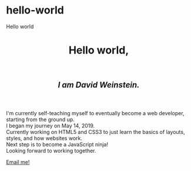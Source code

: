 # hello-world
<html>
  <head>
    <tile>Hello world</title>
  </head>
  <body>
    <header>
      <h1>Hello world,</h1><br><h2><em> I am David Weinstein.</em></h2>
    </header>
    <section class="description">
      <p>I'm currently self-teaching myself to eventually become a web developer, starting from the ground up.
      <br>I began my journey on May 14, 2019.
      <br>Currently working on HTML5 and CSS3 to just learn the basics of layouts, styles, and how websites work.
      <br>Next step is to become a JavaScript ninja!
      <br> Looking forward to working together. 
      </p>
    </section>
    <footer>
      <a href="mailto:weinstein.dev@gmail.com">Email me!</a>
    </footer>
  </body>
</html>
